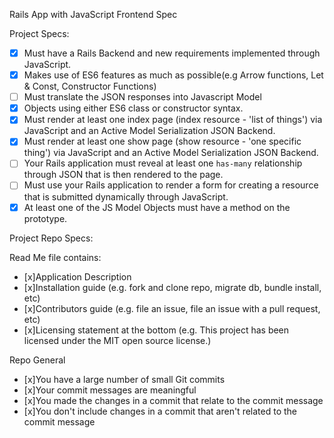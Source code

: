 Rails App with JavaScript Frontend Spec

Project Specs:
- [x] Must have a Rails Backend and new requirements implemented through JavaScript.
- [x] Makes use of ES6 features as much as possible(e.g Arrow functions, Let & Const, Constructor Functions)
- [ ] Must translate the JSON responses into Javascript Model 
- [x] Objects using either ES6 class or constructor syntax. 
- [x] Must render at least one index page (index resource - 'list of things') via JavaScript and an Active Model Serialization JSON Backend.
- [x] Must render at least one show page (show resource - 'one specific thing') via JavaScript and an Active Model Serialization JSON Backend.
- [ ] Your Rails application must reveal at least one `has-many` relationship through JSON that is then rendered to the page.
- [ ] Must use your Rails application to render a form for creating a resource that is submitted dynamically through JavaScript.
- [x] At least one of the JS Model Objects must have a method on the prototype.

Project Repo Specs:

Read Me file contains:
- [x]Application Description
- [x]Installation guide (e.g. fork and clone repo, migrate db, bundle install, etc)
- [x]Contributors guide (e.g. file an issue, file an issue with a pull request, etc)
- [x]Licensing statement at the bottom (e.g. This project has been licensed under the MIT open source license.)

Repo General
- [x]You have a large number of small Git commits
- [x]Your commit messages are meaningful
- [x]You made the changes in a commit that relate to the commit message
- [x]You don't include changes in a commit that aren't related to the commit message
